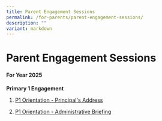 ```yaml
---
title: Parent Engagement Sessions
permalink: /for-parents/parent-engagement-sessions/
description: ""
variant: markdown
---
```

# **Parent Engagement Sessions**

#### **For Year 2025**

**Primary 1 Engagement**  

1. [P1 Orientation - Principal's Address](/files/Parent%20Engagement/2025%20P1%20Engagement/2025_P1_Orientation_Principal_s_Address.pdf)

2. [P1 Orientation - Administrative Briefing](/files/Parent%20Engagement/2025%20P1%20Engagement/2025_P1_Orientation_YH_s_Admin_Briefing.pdf)